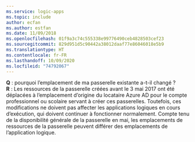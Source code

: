```yaml
---
ms.service: logic-apps
ms.topic: include
author: ecfan
ms.author: estfan
ms.date: 11/09/2018
ms.openlocfilehash: 01f9a3c74c555338e99776490ceb4828503cef23
ms.sourcegitcommit: 829d951d5c90442a38012daaf77e86046018e5b9
ms.translationtype: HT
ms.contentlocale: fr-FR
ms.lasthandoff: 10/09/2020
ms.locfileid: "74792067"
---
```

**Q** : pourquoi l’emplacement de ma passerelle existante a-t-il changé ? <br/>
**R** : Les ressources de la passerelle créées avant le 3 mai 2017 ont été déplacées à l’emplacement d’origine du locataire Azure AD pour le compte professionnel ou scolaire servant à créer ces passerelles. Toutefois, ces modifications ne doivent pas affecter les applications logiques en cours d’exécution, qui doivent continuer à fonctionner normalement. Compte tenu de la disponibilité générale de la passerelle en mai, les emplacements de ressources de la passerelle peuvent différer des emplacements de l’application logique.